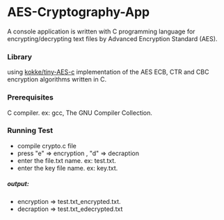 # AES-Cryptography-App
A console application is written with C programming language for encrypting/decrypting text files by Advanced Encryption Standard (AES).

### Library
using [kokke/tiny-AES-c](https://github.com/kokke/tiny-AES-c) implementation of the AES ECB, CTR and CBC encryption algorithms written in C.

### Prerequisites
C compiler. ex: gcc, The GNU Compiler Collection.

### Running Test
- compile crypto.c file 
- press "e" => encryption , "d" => decraption
- enter the file.txt name. ex: test.txt.
- enter the key file name. ex: key.txt.
##### output:
- encryption => test.txt_encrypted.txt.
- decraption => test.txt_edecrypted.txt
